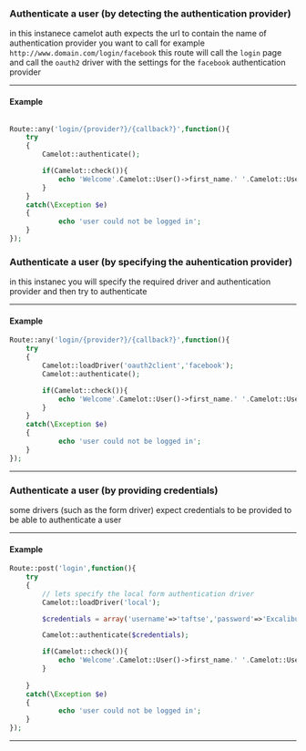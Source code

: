 ### Authenticate a user (by detecting the authentication provider)

in this instanece camelot auth expects the url to contain the name of authentication provider you want to call for example 
`http://www.domain.com/login/facebook` 
this route will call the `login` page and call the `oauth2` driver with the settings for the `facebook` authentication provider

----------------------------------
#### Example 

```php

Route::any('login/{provider?}/{callback?}',function(){
	try
	{
		Camelot::authenticate();

		if(Camelot::check()){
			echo 'Welcome'.Camelot::User()->first_name.' '.Camelot::User()->last_name.' you have been successfully logged in';
		}
	}
	catch(\Exception $e)
	{
			echo 'user could not be logged in';
	}
});

```

### Authenticate a user (by specifying the auhentication provider)

in this instanec you will specify the required driver and authentication provider 
and then try to authenticate 

----------------------------------
#### Example

```php
Route::any('login/{provider?}/{callback?}',function(){
	try
	{
		Camelot::loadDriver('oauth2client','facebook');
		Camelot::authenticate();

		if(Camelot::check()){
			echo 'Welcome'.Camelot::User()->first_name.' '.Camelot::User()->last_name.' you have been successfully logged in';
		}
	}
	catch(\Exception $e)
	{
			echo 'user could not be logged in';
	}
});
```
----------------------------------
### Authenticate a user (by providing credentials)

some drivers (such as the form driver) expect credentials to be provided to be able to authenticate a user 

----------------------------------

#### Example

```php
Route::post('login',function(){
	try
	{
		// lets specify the local form authentication driver
		Camelot::loadDriver('local');

		$credentials = array('username'=>'taftse','password'=>'Excalibur')

		Camelot::authenticate($credentials);

		if(Camelot::check()){
			echo 'Welcome'.Camelot::User()->first_name.' '.Camelot::User()->last_name.' you have been successfully logged in';
		}
		
	}
	catch(\Exception $e)
	{
			echo 'user could not be logged in';
	}
});

```
----------------------------------
